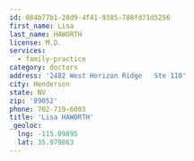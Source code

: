 ```yaml
---
id: 084b77b1-28d9-4f41-9385-788fd71d5256
first_name: Lisa
last_name: HAWORTH
license: M.D.
services:
  - family-practice
category: doctors
address: '2482 West Horizon Ridge   Ste 110'
city: Henderson
state: NV
zip: '89052'
phone: 702-719-6003
title: 'Lisa HAWORTH'
_geoloc:
  lng: -115.09895
  lat: 35.979863
---
```

